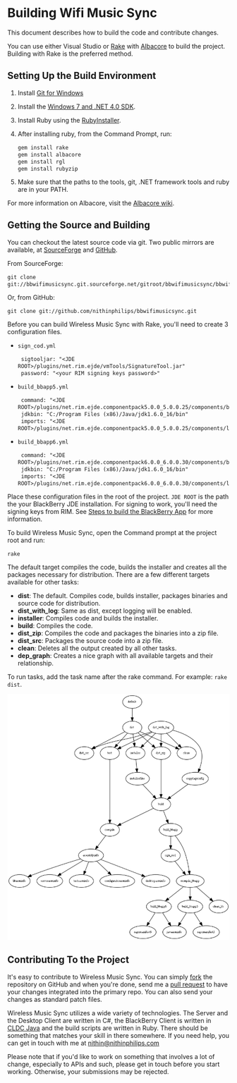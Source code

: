 Building Wifi Music Sync
========================
This document describes how to build the code and contribute changes.

You can use either Visual Studio or [Rake](http://rake.rubyforge.org/) with
[Albacore](http://albacorebuild.net/) to build the project. Building with Rake
is the preferred method.

Setting Up the Build Environment
--------------------------------
 1. Install [Git for Windows](https://code.google.com/p/msysgit/)
 2. Install the [Windows 7 and .NET 4.0
    SDK](http://msdn.microsoft.com/en-us/windows/bb980924.aspx).
 3. Install Ruby using the [RubyInstaller](http://rubyinstaller.org/).
 4. After installing ruby, from the Command Prompt, run:

        gem install rake
        gem install albacore
        gem install rgl
        gem install rubyzip

 5. Make sure that the paths to the tools, git, .NET framework tools and ruby
    are in your PATH.

For more information on Albacore, visit the [Albacore
wiki](https://github.com/derickbailey/Albacore/wiki/).

Getting the Source and Building
-------------------------------
You can checkout the latest source code via git. Two public mirrors are
available, at
[SourceForge](http://bbwifimusicsync.git.sourceforge.net/git/gitweb.cgi?p=bbwifimusicsync/bbwifimusicsync)
and [GitHub](https://github.com/nithinphilips/bbwifimusicsync).

From SourceForge:

    git clone git://bbwifimusicsync.git.sourceforge.net/gitroot/bbwifimusicsync/bbwifimusicsync

Or, from GitHub:

    git clone git://github.com/nithinphilips/bbwifimusicsync.git


Before you can build Wireless Music Sync with Rake, you'll need to create 3
configuration files.

 * `sign_cod.yml`

        sigtooljar: "<JDE ROOT>/plugins/net.rim.ejde/vmTools/SignatureTool.jar"
        password: "<your RIM signing keys password>"

 * `build_bbapp5.yml`

        command: "<JDE ROOT>/plugins/net.rim.ejde.componentpack5.0.0_5.0.0.25/components/bin/rapc.exe"
        jdkbin: "C:/Program Files (x86)/Java/jdk1.6.0_16/bin"
        imports: "<JDE ROOT>/plugins/net.rim.ejde.componentpack5.0.0_5.0.0.25/components/lib/net_rim_api.jar"

 * `build_bbapp6.yml`

        command: "<JDE ROOT>/plugins/net.rim.ejde.componentpack6.0.0_6.0.0.30/components/bin/rapc.exe"
        jdkbin: "C:/Program Files (x86)/Java/jdk1.6.0_16/bin"
        imports: "<JDE ROOT>/plugins/net.rim.ejde.componentpack6.0.0_6.0.0.30/components/lib/net_rim_api.jar"

Place these configuration files in the root of the project. `JDE ROOT` is the
path the your BlackBerry JDE installation. For signing to work, you'll need the
signing keys from RIM.  See [Steps to build the BlackBerry
App](https://github.com/nithinphilips/bbwifimusicsync/blob/master/BlackberryClient/WifiMusicSync/README.md)
for more information.

To build Wireless Music Sync, open the Command prompt at the project root and
run:

    rake

The default target compiles the code, builds the installer and creates all the
packages necessary for distribution. There are a few different targets
available for other tasks:

 * **dist**: The default. Compiles code, builds installer, packages binaries
   and source code for distribution.
 * **dist_with\_log**: Same as dist, except logging will be enabled.
 * **installer**: Compiles code and builds the installer.
 * **build**: Compiles the code.
 * **dist_zip**: Compiles the code and packages the binaries into a zip file.
 * **dist_src**: Packages the source code into a zip file.
 * **clean**: Deletes all the output created by all other tasks.
 * **dep_graph**: Creates a nice graph with all available targets and their
   relationship.

To run tasks, add the task name after the rake command. For example:  `rake
dist`.

<img src="dep_graph.png" />

Contributing To the Project
---------------------------
It's easy to contribute to Wireless Music Sync. You can simply
[fork](http://help.github.com/fork-a-repo/) the repository on GitHub and when
you're done, send me a [pull
request](http://help.github.com/send-pull-requests/) to have your changes
integrated into the primary repo. You can also send your changes as standard
patch files.

Wireless Music Sync utilizes a wide variety of technologies. The Server and the
Desktop Client are written in C#, the BlackBerry Client is written in [CLDC
Java](http://java.sun.com/products/cldc/) and the build scripts are written in
Ruby. There should be something that matches your skill in there somewhere. If
you need help, you can get in touch with me at <nithin@nithinphilips.com>

Please note that if you'd like to work on something that involves a lot of
change, especially to APIs and such, please get in touch before you start
working. Otherwise, your submissions may be rejected.
